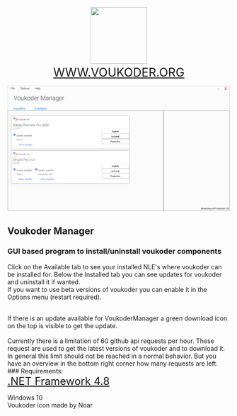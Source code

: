 <p align="center"><img src="https://www.voukoder.org/__resources/logo128.png" width="128" height="128">
<br><a href="https://www.voukoder.org" style="font-size:20pt;">WWW.VOUKODER.ORG</a></p>

![alt text](https://github.com/Kleinrotti/VoukoderManager/blob/master/cover.PNG)
## Voukoder Manager
### GUI based program to install/uninstall voukoder components

Click on the Available tab to see your installed NLE's where voukoder can be installed for.
Below the Installed tab you can see updates for voukoder and uninstall it if wanted.
<br>
If you want to use beta versions of voukoder you can enable it in the Options menu (restart required).

<br>
If there is an update available for VoukoderManager a green download icon on the top is visible to get the update.
<br>
<br>
Currently there is a limitation of 60 github api requests per hour. These request are used to get the latest versions of voukoder and to download it. In general this limit should not be reached in a normal behavior. But you have an overview in the bottom right corner how many requests are left.
<br>
### Requirements:
<br><a href="https://dotnet.microsoft.com/download/dotnet-framework/net48" style="font-size:18pt;">.NET Framework 4.8</a></p>
Windows 10
<br>
Voukoder icon made by Noar
